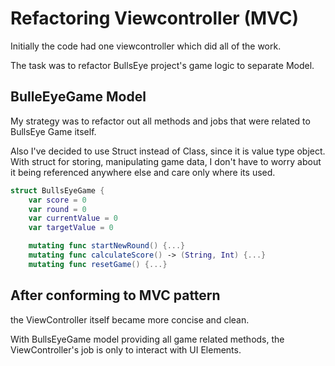# Refactoring Viewcontroller (MVC)

Initially the code had one viewcontroller which did all of the work. 

The task was to refactor BullsEye project's game logic to separate Model.


## BulleEyeGame Model

My strategy was to refactor out all methods and jobs that were related to BullsEye Game itself. 

Also I've decided to use Struct instead of Class, since it is value type object. With struct for storing, manipulating game data, I don't have to worry about it being referenced anywhere else and care only where its used. 

```swift
struct BullsEyeGame {
    var score = 0
    var round = 0
    var currentValue = 0
    var targetValue = 0

    mutating func startNewRound() {...}
    mutating func calculateScore() -> (String, Int) {...}
    mutating func resetGame() {...}

```

## After conforming to MVC pattern

the ViewController itself became more concise and clean. 

With BullsEyeGame model providing all game related methods, the ViewController's job is only to interact with UI Elements. 


